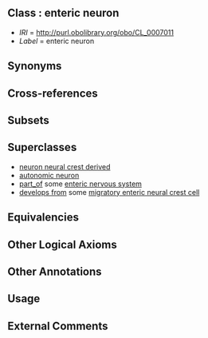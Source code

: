 
## Class : enteric neuron

 * *IRI* = http://purl.obolibrary.org/obo/CL_0007011
 * *Label* = enteric neuron

## Synonyms


## Cross-references


## Subsets


## Superclasses

 * [neuron neural crest derived](../../CL/29/CL_0000029.md)
 * [autonomic neuron](../../CL/07/CL_0000107.md)
 * [part_of](../../BFO/50/BFO_0000050.md) some [enteric nervous system](../../UBERON/05/UBERON_0002005.md)
 * [develops from](../../RO/02/RO_0002202.md) some [migratory enteric neural crest cell](../../CL/07/CL_0002607.md)

## Equivalencies


## Other Logical Axioms


## Other Annotations


## Usage


## External Comments

